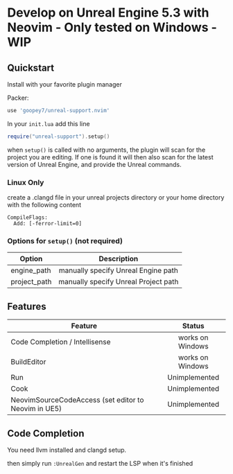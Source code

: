 # Develop on Unreal Engine 5.3 with Neovim - Only tested on Windows - WIP

## Quickstart
Install with your favorite plugin manager

Packer:
```lua
use 'goopey7/unreal-support.nvim'
```

In your `init.lua` add this line
```lua
require("unreal-support").setup()
```
when `setup()` is called with no arguments, the plugin will scan for the project you are editing. If one is found it will then also scan for the latest version of Unreal Engine, and provide the Unreal commands.

### Linux Only
create a .clangd file in your unreal projects directory or your home directory with the following content
```
CompileFlags:
  Add: [-ferror-limit=0]
```

### Options for `setup()` (not required)
| Option   |      Description      |
|----------|:-------------:|
| engine_path | manually specify Unreal Engine path |
| project_path | manually specify Unreal Project path |

## Features
| Feature   |      Status      |
|----------|:-------------:|
| Code Completion / Intellisense | works on Windows |
| BuildEditor | works on Windows |
| Run | Unimplemented |
| Cook | Unimplemented |
| NeovimSourceCodeAccess (set editor to Neovim in UE5) | Unimplemented |

## Code Completion
You need llvm installed and clangd setup.

then simply run `:UnrealGen` and restart the LSP when it's finished
